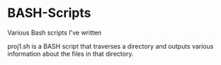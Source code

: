 # BASH-Scripts
Various Bash scripts I've written

proj1.sh is a BASH script that traverses a directory and outputs various information about the files in that directory.
